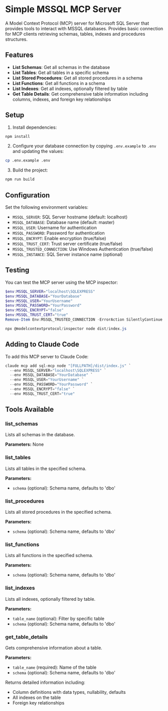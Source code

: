 # Simple MSSQL MCP Server

A Model Context Protocol (MCP) server for Microsoft SQL Server that provides tools to interact with MSSQL databases. Provides basic connection for MCP clients retrieving schemas, tables, indexes and procedures structures.

## Features

- **List Schemas**: Get all schemas in the database
- **List Tables**: Get all tables in a specific schema
- **List Stored Procedures**: Get all stored procedures in a schema
- **List Functions**: Get all functions in a schema
- **List Indexes**: Get all indexes, optionally filtered by table
- **Get Table Details**: Get comprehensive table information including columns, indexes, and foreign key relationships

## Setup

1. Install dependencies:
```bash
npm install
```

2. Configure your database connection by copying `.env.example` to `.env` and updating the values:
```bash
cp .env.example .env
```

3. Build the project:
```bash
npm run build
```

## Configuration

Set the following environment variables:

- `MSSQL_SERVER`: SQL Server hostname (default: localhost)
- `MSSQL_DATABASE`: Database name (default: master)
- `MSSQL_USER`: Username for authentication
- `MSSQL_PASSWORD`: Password for authentication
- `MSSQL_ENCRYPT`: Enable encryption (true/false)
- `MSSQL_TRUST_CERT`: Trust server certificate (true/false)
- `MSSQL_TRUSTED_CONNECTION`: Use Windows Authentication (true/false)
- `MSSQL_INSTANCE`: SQL Server instance name (optional)

## Testing

You can test the MCP server using the MCP inspector:

```powershell
$env:MSSQL_SERVER="localhost\SQLEXPRESS"
$env:MSSQL_DATABASE="YourDatabase"
$env:MSSQL_USER="YourUsername"
$env:MSSQL_PASSWORD="YourPassword"
$env:MSSQL_ENCRYPT="false"
$env:MSSQL_TRUST_CERT="true"
Remove-Item Env:MSSQL_TRUSTED_CONNECTION -ErrorAction SilentlyContinue

npx @modelcontextprotocol/inspector node dist/index.js
```

## Adding to Claude Code

To add this MCP server to Claude Code:

```powershell
claude mcp add sql-mcp node "[FULLPATH]/dist/index.js" `
  --env MSSQL_SERVER="localhost\SQLEXPRESS" `
  --env MSSQL_DATABASE="YourDatabase" `
  --env MSSQL_USER="YourUsername" `
  --env MSSQL_PASSWORD="YourPassword" `
  --env MSSQL_ENCRYPT="false" `
  --env MSSQL_TRUST_CERT="true"
```

## Tools Available

### list_schemas
Lists all schemas in the database.

**Parameters:** None

### list_tables
Lists all tables in the specified schema.

**Parameters:**
- `schema` (optional): Schema name, defaults to 'dbo'

### list_procedures
Lists all stored procedures in the specified schema.

**Parameters:**
- `schema` (optional): Schema name, defaults to 'dbo'

### list_functions
Lists all functions in the specified schema.

**Parameters:**
- `schema` (optional): Schema name, defaults to 'dbo'

### list_indexes
Lists all indexes, optionally filtered by table.

**Parameters:**
- `table_name` (optional): Filter by specific table
- `schema` (optional): Schema name, defaults to 'dbo'

### get_table_details
Gets comprehensive information about a table.

**Parameters:**
- `table_name` (required): Name of the table
- `schema` (optional): Schema name, defaults to 'dbo'

Returns detailed information including:
- Column definitions with data types, nullability, defaults
- All indexes on the table
- Foreign key relationships